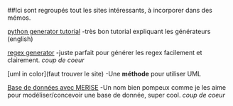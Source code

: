 ##Ici sont regroupés tout les sites intéressants, à incorporer dans des mémos.

[python generator tutorial](https://jeffknupp.com/blog/2013/04/07/improve-your-python-yield-and-generators-explained/)
-très bon tutorial expliquant les générateurs (english)

[regex generator](https://regexr.com/3oj0h)
-juste parfait pour générer les regex facilement et clairement. *coup de coeur*

[uml in color](faut trouver le site)
-Une **méthode** pour utiliser UML

[Base de données avec MERISE](https://ineumann.developpez.com/tutoriels/merise/initiation-merise/)
-Un nom bien pompeux comme je les aime pour modéliser/concevoir une base de donnée, super cool. *coup de coeur*
